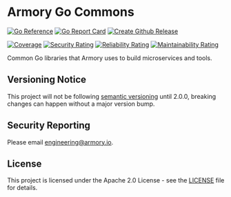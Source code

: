 # Armory Go Commons

[![Go Reference](https://pkg.go.dev/badge/github.com/armory-io/go-commons.svg)](https://pkg.go.dev/github.com/armory-io/go-commons)
[![Go Report Card](https://goreportcard.com/badge/github.com/armory-io/go-commons)](https://goreportcard.com/report/github.com/armory-io/go-commons)
[![Create Github Release](https://github.com/armory-io/go-commons/actions/workflows/create-release.yaml/badge.svg)](https://github.com/armory-io/go-commons/actions/workflows/create-release.yaml)

[![Coverage](https://sonarqube.platform-tools.cloud.armory.io/api/project_badges/measure?project=go-commons&metric=coverage&token=squ_febb36213578f2ca0351f320da27dcc4920c8384)](https://sonarqube.platform-tools.cloud.armory.io/dashboard?id=go-commons)
[![Security Rating](https://sonarqube.platform-tools.cloud.armory.io/api/project_badges/measure?project=go-commons&metric=security_rating&token=squ_febb36213578f2ca0351f320da27dcc4920c8384)](https://sonarqube.platform-tools.cloud.armory.io/dashboard?id=go-commons)
[![Reliability Rating](https://sonarqube.platform-tools.cloud.armory.io/api/project_badges/measure?project=go-commons&metric=reliability_rating&token=squ_febb36213578f2ca0351f320da27dcc4920c8384)](https://sonarqube.platform-tools.cloud.armory.io/dashboard?id=go-commons)
[![Maintainability Rating](https://sonarqube.platform-tools.cloud.armory.io/api/project_badges/measure?project=go-commons&metric=sqale_rating&token=squ_febb36213578f2ca0351f320da27dcc4920c8384)](https://sonarqube.platform-tools.cloud.armory.io/dashboard?id=go-commons)

Common Go libraries that Armory uses to build microservices and tools.

## Versioning Notice

This project will not be following [semantic versioning](https://semver.org/) until 2.0.0, breaking changes can happen without a major version bump.

## Security Reporting

Please email [engineering@armory.io](mailto:engineering@armory.io).

## License

This project is licensed under the Apache 2.0 License - see the [LICENSE](LICENSE) file for details.
